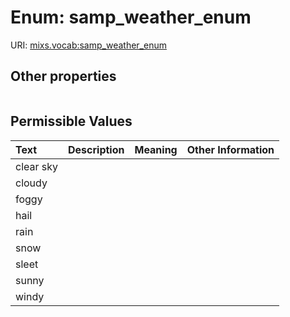 
# Enum: samp_weather_enum




URI: [mixs.vocab:samp_weather_enum](https://w3id.org/mixs/vocab/samp_weather_enum)


## Other properties

|  |  |  |
| --- | --- | --- |

## Permissible Values

| Text | Description | Meaning | Other Information |
| :--- | :---: | :---: | ---: |
| clear sky |  |  |  |
| cloudy |  |  |  |
| foggy |  |  |  |
| hail |  |  |  |
| rain |  |  |  |
| snow |  |  |  |
| sleet |  |  |  |
| sunny |  |  |  |
| windy |  |  |  |

